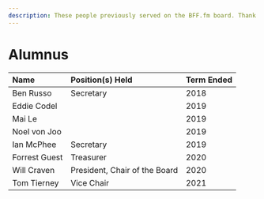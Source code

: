 ```yaml
---
description: These people previously served on the BFF.fm board. Thank you.
---
```


# Alumnus

| Name | Position\(s\) Held | Term Ended |
| :--- | :--- | :--- |
| Ben Russo | Secretary | 2018 |
| Eddie Codel |  | 2019 |
| Mai Le |  | 2019 |
| Noel von Joo |  | 2019 |
| Ian McPhee | Secretary | 2019 |
| Forrest Guest | Treasurer | 2020 |
| Will Craven | President, Chair of the Board | 2020 |
| Tom Tierney | Vice Chair | 2021 |



